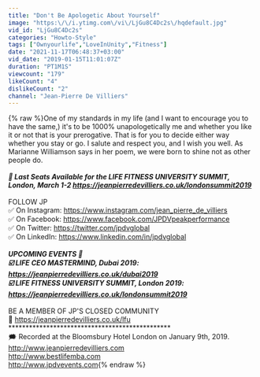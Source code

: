 ```yaml
---
title: "Don't Be Apologetic About Yourself"
image: "https:\/\/i.ytimg.com\/vi\/LjGu8C4Dc2s\/hqdefault.jpg"
vid_id: "LjGu8C4Dc2s"
categories: "Howto-Style"
tags: ["Ownyourlife","LoveInUnity","Fitness"]
date: "2021-11-17T06:48:37+03:00"
vid_date: "2019-01-15T11:01:07Z"
duration: "PT1M1S"
viewcount: "179"
likeCount: "4"
dislikeCount: "2"
channel: "Jean-Pierre De Villiers"
---
```

{% raw %}One of my standards in my life (and I want to encourage you to have the same,) it's to be 1000% unapologetically me and whether you like it or not that is your prerogative. That is for you to decide either way whether you stay or go. I salute and respect you, and I wish you well. As Marianne Williamson says in her poem, we were born to shine not as other people do.<br />***********************************************<br />🔔 Last Seats Available for the LIFE FITNESS UNIVERSITY SUMMIT, London, March 1-2 <a rel="nofollow" target="blank" href="https://jeanpierredevilliers.co.uk/londonsummit2019">https://jeanpierredevilliers.co.uk/londonsummit2019</a> <br />***********************************************<br />FOLLOW JP <br />✅ On Instagram: <a rel="nofollow" target="blank" href="https://www.instagram.com/jean_pierre_de_villiers">https://www.instagram.com/jean_pierre_de_villiers</a> <br />✅ On Facebook: <a rel="nofollow" target="blank" href="https://www.facebook.com/JPDVpeakperformance">https://www.facebook.com/JPDVpeakperformance</a> <br />✅ On Twitter: <a rel="nofollow" target="blank" href="https://twitter.com/jpdvglobal">https://twitter.com/jpdvglobal</a> <br />✅ On LinkedIn: <a rel="nofollow" target="blank" href="https://www.linkedin.com/in/jpdvglobal">https://www.linkedin.com/in/jpdvglobal</a> <br />***********************************************<br />UPCOMING EVENTS 🙋<br />☑️ LIFE CEO MASTERMIND, Dubai 2019: <a rel="nofollow" target="blank" href="https://jeanpierredevilliers.co.uk/dubai2019">https://jeanpierredevilliers.co.uk/dubai2019</a> <br />☑️ LIFE FITNESS UNIVERSITY SUMMIT, London 2019: <a rel="nofollow" target="blank" href="https://jeanpierredevilliers.co.uk/londonsummit2019">https://jeanpierredevilliers.co.uk/londonsummit2019</a><br />***********************************************<br />BE A MEMBER OF JP'S CLOSED COMMUNITY  <br />💬 <a rel="nofollow" target="blank" href="https://jeanpierredevilliers.co.uk/lfu">https://jeanpierredevilliers.co.uk/lfu</a><br />***********************************************<br />🗯️ Recorded at the Bloomsbury Hotel London on January 9th, 2019. <a rel="nofollow" target="blank" href="http://www.jeanpierredevilliers.com">http://www.jeanpierredevilliers.com</a><br /><a rel="nofollow" target="blank" href="http://www.bestlifemba.com">http://www.bestlifemba.com</a><br /><a rel="nofollow" target="blank" href="http://www.jpdvevents.com">http://www.jpdvevents.com</a>{% endraw %}
